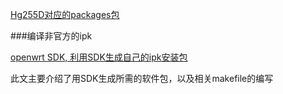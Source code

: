 [Hg255D对应的packages包](http://downloads.openwrt.org/attitude_adjustment/12.09/ramips/rt305x/packages/)

###编译非官方的ipk

[openwrt SDK, 利用SDK生成自己的ipk安装包](http://blog.chinaunix.net/uid-23780428-id-4367339.html)

此文主要介绍了用SDK生成所需的软件包，以及相关makefile的编写
